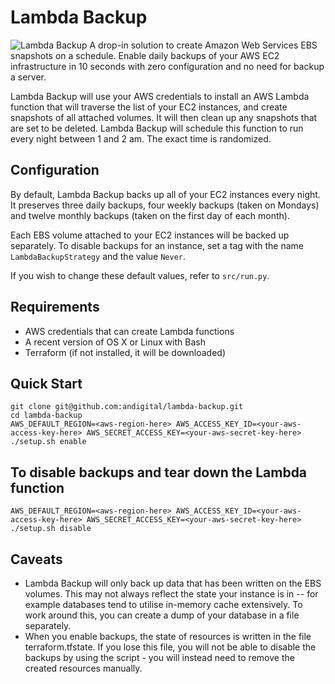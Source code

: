 # Lambda Backup
![Lambda Backup](https://lambdabackup.com/lambda-backup-logo.png)
A drop-in solution to create Amazon Web Services EBS snapshots on a schedule. Enable daily backups of your AWS EC2 infrastructure in 10 seconds with zero configuration and no need for backup a server.

Lambda Backup will use your AWS credentials to install an AWS Lambda function that will traverse the list of your EC2 instances, and create snapshots of all attached volumes. It will then clean up any snapshots that are set to be deleted. Lambda Backup will schedule this function to run every night between 1 and 2 am. The exact time is randomized.

## Configuration
By default, Lambda Backup backs up all of your EC2 instances every night. It preserves three daily backups, four weekly backups (taken on Mondays) and twelve monthly backups (taken on the first day of each month).

Each EBS volume attached to your EC2 instances will be backed up separately. To disable backups for an instance, set a tag with the name ```LambdaBackupStrategy``` and the value ```Never```.

If you wish to change these default values, refer to ```src/run.py```.

## Requirements
- AWS credentials that can create Lambda functions
- A recent version of OS X or Linux with Bash
- Terraform (if not installed, it will be downloaded)

## Quick Start
```
git clone git@github.com:andigital/lambda-backup.git
cd lambda-backup
AWS_DEFAULT_REGION=<aws-region-here> AWS_ACCESS_KEY_ID=<your-aws-access-key-here> AWS_SECRET_ACCESS_KEY=<your-aws-secret-key-here> ./setup.sh enable
```

## To disable backups and tear down the Lambda function
```
AWS_DEFAULT_REGION=<aws-region-here> AWS_ACCESS_KEY_ID=<your-aws-access-key-here> AWS_SECRET_ACCESS_KEY=<your-aws-secret-key-here> ./setup.sh disable
```

## Caveats
- Lambda Backup will only back up data that has been written on the EBS volumes. This may not always reflect the state your instance is in -- for example databases tend to utilise in-memory cache extensively. To work around this, you can create a dump of your database in a file separately.
- When you enable backups, the state of resources is written in the file terraform.tfstate. If you lose this file, you will not be able to disable the backups by using the script - you will instead need to remove the created resources manually.
